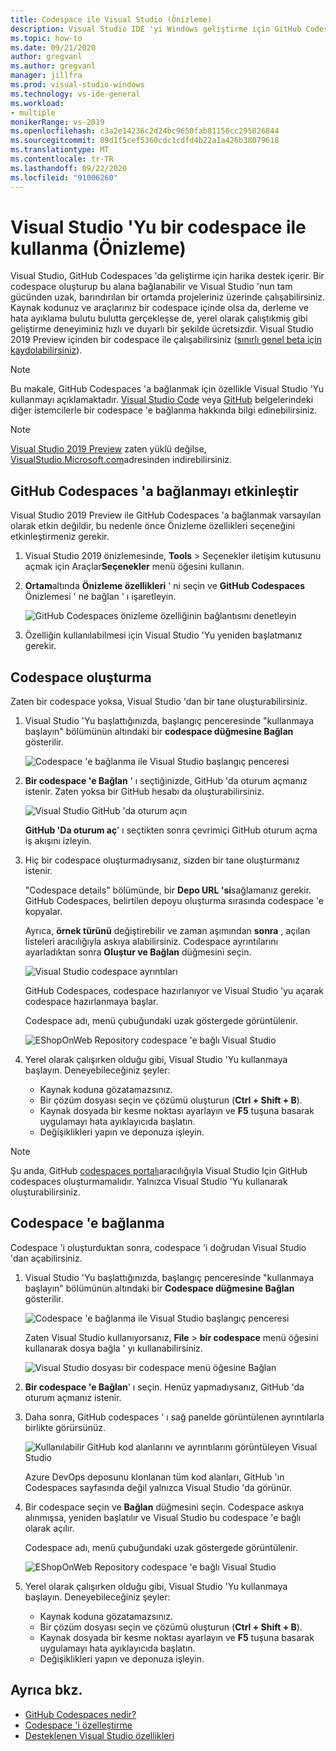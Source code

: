 ```yaml
---
title: Codespace ile Visual Studio (Önizleme)
description: Visual Studio IDE 'yi Windows geliştirme için GitHub Codespaces ile kullanma hakkında bilgi edinin.
ms.topic: how-to
ms.date: 09/21/2020
author: gregvanl
ms.author: gregvanl
manager: jillfra
ms.prod: visual-studio-windows
ms.technology: vs-ide-general
ms.workload:
- multiple
monikerRange: vs-2019
ms.openlocfilehash: c3a2e14236c2d24bc9650fab81150cc295826844
ms.sourcegitcommit: 09d1f5cef5360cdc1cdfd4b22a1a426b38079618
ms.translationtype: MT
ms.contentlocale: tr-TR
ms.lasthandoff: 09/22/2020
ms.locfileid: "91006260"
---
```

# <a name="how-to-use-visual-studio-with-a-codespace-preview"></a>Visual Studio 'Yu bir codespace ile kullanma (Önizleme)

Visual Studio, GitHub Codespaces 'da geliştirme için harika destek içerir. Bir codespace oluşturup bu alana bağlanabilir ve Visual Studio 'nun tam gücünden uzak, barındırılan bir ortamda projeleriniz üzerinde çalışabilirsiniz. Kaynak kodunuz ve araçlarınız bir codespace içinde olsa da, derleme ve hata ayıklama bulutu bulutta gerçekleşse de, yerel olarak çalıştıkmiş gibi geliştirme deneyiminiz hızlı ve duyarlı bir şekilde ücretsizdir. Visual Studio 2019 Preview içinden bir codespace ile çalışabilirsiniz ([sınırlı genel beta için kaydolabilirsiniz](https://github.com/features/codespaces/signup-vs)).

> [!NOTE]
> Bu makale, GitHub Codespaces 'a bağlanmak için özellikle Visual Studio 'Yu kullanmayı açıklamaktadır. [Visual Studio Code](https://docs.github.com/github/developing-online-with-codespaces/connecting-to-your-codespace-from-visual-studio-code) veya [GitHub](https://docs.github.com/github/developing-online-with-codespaces/developing-in-a-codespace) belgelerindeki diğer istemcilerle bir codespace 'e bağlanma hakkında bilgi edinebilirsiniz.

> [!NOTE]
> [Visual Studio 2019 Preview](https://aka.ms/vspreview) zaten yüklü değilse, [VisualStudio.Microsoft.com](https://aka.ms/vspreview)adresinden indirebilirsiniz.

## <a name="enable-connect-to-github-codespaces"></a>GitHub Codespaces 'a bağlanmayı etkinleştir

Visual Studio 2019 Preview ile GitHub Codespaces 'a bağlanmak varsayılan olarak etkin değildir, bu nedenle önce Önizleme özellikleri seçeneğini etkinleştirmeniz gerekir.

1. Visual Studio 2019 önizlemesinde, **Tools**  >  Seçenekler iletişim kutusunu açmak için Araçlar**Seçenekler** menü öğesini kullanın.

2. **Ortam**altında **Önizleme özellikleri** ' ni seçin ve **GitHub Codespaces** Önizlemesi ' ne bağlan ' ı işaretleyin.

   ![GitHub Codespaces önizleme özelliğinin bağlantısını denetleyin](media/connect-to-github-codespaces-preview-feature.png)

3. Özelliğin kullanılabilmesi için Visual Studio 'Yu yeniden başlatmanız gerekir.

## <a name="create-a-codespace"></a>Codespace oluşturma

Zaten bir codespace yoksa, Visual Studio 'dan bir tane oluşturabilirsiniz.

1. Visual Studio 'Yu başlattığınızda, başlangıç penceresinde "kullanmaya başlayın" bölümünün altındaki bir **codespace düğmesine Bağlan** gösterilir.

   ![Codespace 'e bağlanma ile Visual Studio başlangıç penceresi](media/visual-studio-start-window.png)

2. **Bir codespace 'e Bağlan** ' ı seçtiğinizde, GitHub 'da oturum açmanız istenir. Zaten yoksa bir GitHub hesabı da oluşturabilirsiniz.

   ![Visual Studio GitHub 'da oturum açın](media/visual-studio-sign-in-to-github.png)

   **GitHub 'Da oturum aç**' ı seçtikten sonra çevrimiçi GitHub oturum açma iş akışını izleyin.

3. Hiç bir codespace oluşturmadıysanız, sizden bir tane oluşturmanız istenir.

   "Codespace details" bölümünde, bir **Depo URL 'si**sağlamanız gerekir. GitHub Codespaces, belirtilen depoyu oluşturma sırasında codespace 'e kopyalar.

   Ayrıca, **örnek türünü** değiştirebilir ve zaman aşımından **sonra** , açılan listeleri aracılığıyla askıya alabilirsiniz. Codespace ayrıntılarını ayarladıktan sonra **Oluştur ve Bağlan** düğmesini seçin.

   ![Visual Studio codespace ayrıntıları](media/visual-studio-codespace-details.png)

   GitHub Codespaces, codespace hazırlanıyor ve Visual Studio 'yu açarak codespace hazırlanmaya başlar.

   Codespace adı, menü çubuğundaki uzak göstergede görüntülenir.

   ![EShopOnWeb Repository codespace 'e bağlı Visual Studio](media/visual-studio-eshoponweb-codespace.png)

4. Yerel olarak çalışırken olduğu gibi, Visual Studio 'Yu kullanmaya başlayın. Deneyebileceğiniz şeyler:

   * Kaynak koduna gözatamazsınız.
   * Bir çözüm dosyası seçin ve çözümü oluşturun (**Ctrl + Shift + B**).
   * Kaynak dosyada bir kesme noktası ayarlayın ve **F5** tuşuna basarak uygulamayı hata ayıklayıcıda başlatın.
   * Değişiklikleri yapın ve deponuza işleyin.   

> [!NOTE]
> Şu anda, GitHub [codespaces portalı](https://github.com/codespaces)aracılığıyla Visual Studio Için GitHub codespaces oluşturmamalıdır. Yalnızca Visual Studio 'Yu kullanarak oluşturabilirsiniz.

## <a name="connect-to-a-codespace"></a>Codespace 'e bağlanma

Codespace 'i oluşturduktan sonra, codespace 'i doğrudan Visual Studio 'dan açabilirsiniz.

1. Visual Studio 'Yu başlattığınızda, başlangıç penceresinde "kullanmaya başlayın" bölümünün altındaki bir **Codespace düğmesine Bağlan** gösterilir.

   ![Codespace 'e bağlanma ile Visual Studio başlangıç penceresi](media/visual-studio-start-window.png)

   Zaten Visual Studio kullanıyorsanız, **File**  >  **bir codespace** menü öğesini kullanarak dosya bağla ' yı kullanabilirsiniz.

   ![Visual Studio dosyası bir codespace menü öğesine Bağlan](media/visual-studio-file-connect-to-codespace.png)

2. **Bir codespace 'e Bağlan**' ı seçin. Henüz yapmadıysanız, GitHub 'da oturum açmanız istenir.

3. Daha sonra, GitHub codespaces ' ı sağ panelde görüntülenen ayrıntılarla birlikte görürsünüz.

   ![Kullanılabilir GitHub kod alanlarını ve ayrıntılarını görüntüleyen Visual Studio](media/visual-studio-connect-codespace.png)

   Azure DevOps deposunu klonlanan tüm kod alanları, GitHub 'ın Codespaces sayfasında değil yalnızca Visual Studio 'da görünür.

4. Bir codespace seçin ve **Bağlan** düğmesini seçin. Codespace askıya alınmışsa, yeniden başlatılır ve Visual Studio bu codespace 'e bağlı olarak açılır.

   Codespace adı, menü çubuğundaki uzak göstergede görüntülenir.

   ![EShopOnWeb Repository codespace 'e bağlı Visual Studio](media/visual-studio-eshoponweb-codespace.png)

5. Yerel olarak çalışırken olduğu gibi, Visual Studio 'Yu kullanmaya başlayın. Deneyebileceğiniz şeyler:

   * Kaynak koduna gözatamazsınız.
   * Bir çözüm dosyası seçin ve çözümü oluşturun (**Ctrl + Shift + B**).
   * Kaynak dosyada bir kesme noktası ayarlayın ve **F5** tuşuna basarak uygulamayı hata ayıklayıcıda başlatın.
   * Değişiklikleri yapın ve deponuza işleyin.

<!-- TBD ## Suspend a codespace -->

<!-- TBD ## Disconnect from a codespace -->

## <a name="see-also"></a>Ayrıca bkz.

* [GitHub Codespaces nedir?](codespaces-overview.md)
* [Codespace 'i özelleştirme](customize-codespaces.md)
* [Desteklenen Visual Studio özellikleri](supported-features-codespaces.md)
